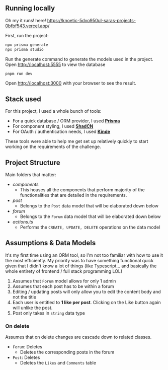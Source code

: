 ## Running locally

Oh my it runs! here!
https://knoetic-5dvo950ul-saras-projects-0bfbf543.vercel.app/

First, run the project:

``` bash
npx prisma generate
npx prisma studio
```
Run the generate command to generate the models used in the project. Open [http://localhost:5555](http://localhost:/5555) to view the database

```bash
pnpm run dev
```

Open [http://localhost:3000](http://localhost:3000) with your browser to see the result.

## Stack used
For this project, I used a whole bunch of tools:
- For a quick database / ORM provider, I used [**Prisma**](https://www.prisma.io/docs)
- For component styling, I used [**ShadCN**](https://ui.shadcn.com/themes)
- For OAuth / authentication needs, I used [**Kinde**](https://docs.kinde.com/)

These tools were able to help me get set up relatively quickly to start working on the requirements of the challenge.

## Project Structure
Main folders that matter:
- *components*
  - This houses all the components that perform majority of the functionalities that are detailed in the requirements.
- *post*
  - Belongs to the `Post` data model that will be elaborated down below
- *forum*
  - Belongs to the `Forum` data model that will be elaborated down below
- *actions.ts*
  - Performs the `CREATE, UPDATE, DELETE` operations on the data model

## Assumptions & Data Models
It's my first time using an ORM tool, so I'm not too familiar with how to use it the most efficiently. My priority was to have something functional quick given that I didn't know a lot of things (like Typescript... and basically the whole entirety of frontend / full stack programming LOL)

1. Assumes that `Forum` model allows for only 1 admin
2. Assumes that each post has to be within a forum
3. Editing / updating posts will only allow you to edit the content body and not the title
4. Each user is entitled to **1 like per post**. Clicking on the Like button again will unlike the post.
5. Post only takes in `string` data type

### On delete
Assumes that on delete changes are cascade down to related classes.
- `Forum`: Deletes
  - Deletes the corresponding posts in the forum
- `Post`: Deletes
  - Deletes the `Likes` and `Comments` table
